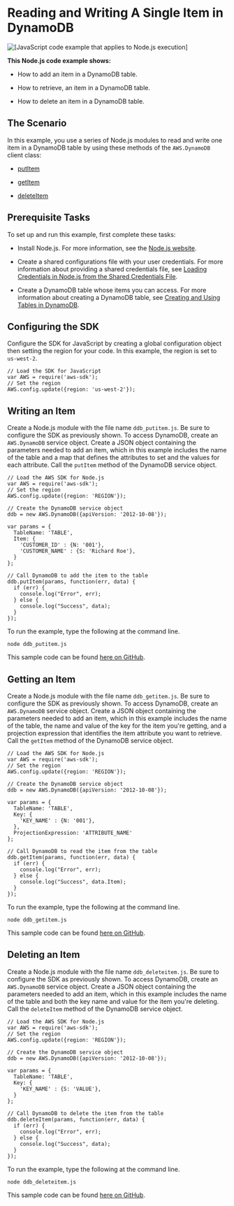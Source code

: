 # Reading and Writing A Single Item in DynamoDB<a name="dynamodb-example-table-read-write"></a>

![\[JavaScript code example that applies to Node.js execution\]](http://docs.aws.amazon.com/sdk-for-javascript/v2/developer-guide/images/nodeicon.png)

**This Node\.js code example shows:**

+ How to add an item in a DynamoDB table\.

+ How to retrieve, an item in a DynamoDB table\.

+ How to delete an item in a DynamoDB table\.

## The Scenario<a name="dynamodb-example-table-read-write-scenario"></a>

In this example, you use a series of Node\.js modules to read and write one item in a DynamoDB table by using these methods of the `AWS.DynamoDB` client class:

+ [putItem](http://docs.aws.amazon.com/AWSJavaScriptSDK/latest/AWS/DynamoDB.html#putItem-property)

+ [getItem](http://docs.aws.amazon.com/AWSJavaScriptSDK/latest/AWS/DynamoDB.html#getItem-property)

+ [deleteItem](http://docs.aws.amazon.com/AWSJavaScriptSDK/latest/AWS/DynamoDB.html#deleteItem-property)

## Prerequisite Tasks<a name="dynamodb-example-table-read-write-prerequisites"></a>

To set up and run this example, first complete these tasks:

+ Install Node\.js\. For more information, see the [Node\.js website](https://nodejs.org)\.

+ Create a shared configurations file with your user credentials\. For more information about providing a shared credentials file, see [Loading Credentials in Node\.js from the Shared Credentials File](loading-node-credentials-shared.md)\.

+ Create a DynamoDB table whose items you can access\. For more information about creating a DynamoDB table, see [Creating and Using Tables in DynamoDB](dynamodb-examples-using-tables.md)\.

## Configuring the SDK<a name="dynamodb-example-table-read-write-configure-sdk"></a>

Configure the SDK for JavaScript by creating a global configuration object then setting the region for your code\. In this example, the region is set to `us-west-2`\.

```
// Load the SDK for JavaScript
var AWS = require('aws-sdk');
// Set the region 
AWS.config.update({region: 'us-west-2'});
```

## Writing an Item<a name="dynamodb-example-table-read-write-writing-an-item"></a>

Create a Node\.js module with the file name `ddb_putitem.js`\. Be sure to configure the SDK as previously shown\. To access DynamoDB, create an `AWS.DynamoDB` service object\. Create a JSON object containing the parameters needed to add an item, which in this example includes the name of the table and a map that defines the attributes to set and the values for each attribute\. Call the `putItem` method of the DynamoDB service object\.

```
// Load the AWS SDK for Node.js
var AWS = require('aws-sdk');
// Set the region 
AWS.config.update({region: 'REGION'});

// Create the DynamoDB service object
ddb = new AWS.DynamoDB({apiVersion: '2012-10-08'});

var params = {
  TableName: 'TABLE',
  Item: {
    'CUSTOMER_ID' : {N: '001'},
    'CUSTOMER_NAME' : {S: 'Richard Roe'},
  }
};

// Call DynamoDB to add the item to the table
ddb.putItem(params, function(err, data) {
  if (err) {
    console.log("Error", err);
  } else {
    console.log("Success", data);
  }
});
```

To run the example, type the following at the command line\.

```
node ddb_putitem.js
```

This sample code can be found [here on GitHub](https://github.com/awsdocs/aws-doc-sdk-examples/blob/master/javascript/example_code/dynamodb/ddb_putitem.js)\.

## Getting an Item<a name="dynamodb-example-table-read-write-getting-an-item"></a>

Create a Node\.js module with the file name `ddb_getitem.js`\. Be sure to configure the SDK as previously shown\. To access DynamoDB, create an `AWS.DynamoDB` service object\. Create a JSON object containing the parameters needed to add an item, which in this example includes the name of the table, the name and value of the key for the item you're getting, and a projection expression that identifies the item attribute you want to retrieve\. Call the `getItem` method of the DynamoDB service object\.

```
// Load the AWS SDK for Node.js
var AWS = require('aws-sdk');
// Set the region 
AWS.config.update({region: 'REGION'});

// Create the DynamoDB service object
ddb = new AWS.DynamoDB({apiVersion: '2012-10-08'});

var params = {
  TableName: 'TABLE',
  Key: {
    'KEY_NAME' : {N: '001'},
  },
  ProjectionExpression: 'ATTRIBUTE_NAME'
};

// Call DynamoDB to read the item from the table
ddb.getItem(params, function(err, data) {
  if (err) {
    console.log("Error", err);
  } else {
    console.log("Success", data.Item);
  }
});
```

To run the example, type the following at the command line\.

```
node ddb_getitem.js
```

This sample code can be found [here on GitHub](https://github.com/awsdocs/aws-doc-sdk-examples/blob/master/javascript/example_code/dynamodb/ddb_getitem.js)\.

## Deleting an Item<a name="dynamodb-example-table-read-write-deleting-an-item"></a>

Create a Node\.js module with the file name `ddb_deleteitem.js`\. Be sure to configure the SDK as previously shown\. To access DynamoDB, create an `AWS.DynamoDB` service object\. Create a JSON object containing the parameters needed to add an item, which in this example includes the name of the table and both the key name and value for the item you're deleting\. Call the `deleteItem` method of the DynamoDB service object\.

```
// Load the AWS SDK for Node.js
var AWS = require('aws-sdk');
// Set the region 
AWS.config.update({region: 'REGION'});

// Create the DynamoDB service object
ddb = new AWS.DynamoDB({apiVersion: '2012-10-08'});

var params = {
  TableName: 'TABLE',
  Key: {
    'KEY_NAME' : {S: 'VALUE'},
  }
};

// Call DynamoDB to delete the item from the table
ddb.deleteItem(params, function(err, data) {
  if (err) {
    console.log("Error", err);
  } else {
    console.log("Success", data);
  }
});
```

To run the example, type the following at the command line\.

```
node ddb_deleteitem.js
```

This sample code can be found [here on GitHub](https://github.com/awsdocs/aws-doc-sdk-examples/blob/master/javascript/example_code/dynamodb/ddb_deleteitem.js)\.